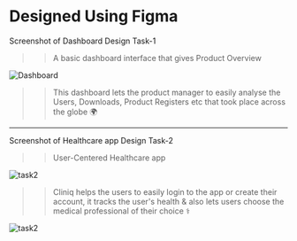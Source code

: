 # Designed Using Figma
Screenshot of Dashboard Design Task-1
>> A basic dashboard interface that gives Product Overview 

![Dashboard](https://github.com/user-attachments/assets/8189459b-90ca-4e7b-8d98-936de32cf353)

>> This dashboard lets the product manager to easily analyse the Users, Downloads, Product Registers etc that took place across the globe 🌍 
------------------------------------

Screenshot of Healthcare app Design Task-2
>> User-Centered Healthcare app

![task2](https://github.com/user-attachments/assets/37fc5e8a-9efc-4ad5-890f-0d5f849ee381)

>> Cliniq helps the users to easily login to the app or create their account, it tracks the user's health & also lets users choose the medical professional of their choice ⚕️

![task2](https://github.com/user-attachments/assets/e835a17b-3fbc-4dd2-bdb7-8fee628fb6e6)
